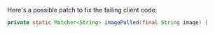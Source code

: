 Here's a possible patch to fix the failing client code:
```java
private static Matcher<String> imagePulled(final String image) {
